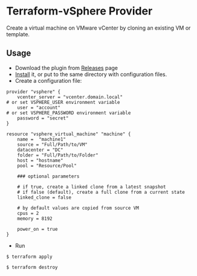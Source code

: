 # Terraform-vSphere Provider

Create a virtual machine on VMware vCenter by cloning an existing VM or template.

## Usage

- Download the plugin from [Releases](https://github.com/mkuzmin/terraform-vsphere/releases) page
- [Install](https://terraform.io/docs/plugins/basics.html) it, or put to the same directory with configuration files.
- Create a configuration file:
```
provider "vsphere" {
    vcenter_server = "vcenter.domain.local"
# or set VSPHERE_USER environment variable
    user = "account"
# or set VSPHERE_PASSWORD environment variable
    password = "secret"
}

resource "vsphere_virtual_machine" "machine" {
    name =  "machine1"
    source = "Full/Path/to/VM"
    datacenter = "DC"
    folder = "Full/Path/to/Folder"
    host = "hostname"
    pool = "Resource/Pool"

    ### optional parameters

    # if true, create a linked clone from a latest snapshot
    # if false (default), create a full clone from a current state
    linked_clone = false

    # by default values are copied from source VM
    cpus = 2
    memory = 8192

    power_on = true
}
```
- Run
```
$ terraform apply

$ terraform destroy
```
